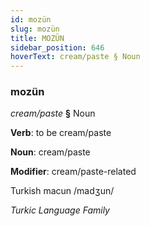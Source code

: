 ```yaml
---
id: mozün
slug: mozün
title: MOZÜN
sidebar_position: 646
hoverText: cream/paste § Noun
---
```


### mozün

*cream/paste* **§** Noun

**Verb**: to be cream/paste

**Noun**: cream/paste

**Modifier**: cream/paste-related

Turkish macun /madʒun/

*Turkic Language Family*